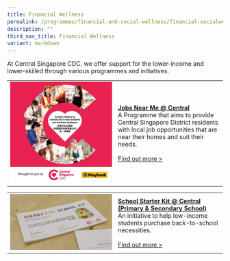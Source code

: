 ```yaml
---
title: Financial Wellness
permalink: /programmes/financial-and-social-wellness/financial-socialwellness/
description: ""
third_nav_title: Financial Wellness
variant: markdown
---
```

At Central Singapore CDC, we offer support for the lower-income and lower-skilled through various programmes and initiatives.


<table border="0" width="100%">
	<tbody><tr>
		<td width="50%">
			<img src="/images/aHR0cHM6Ly9zY29udGVudC14c3AxLTEueHguZmJjZG4ubmV0L3YvdDM5LjMwODA4LTYvNDM4MzAxNTI2Xzg1MTA3MTMyMDM5ODAzM183MjM2MDAwNDAwMzQ3NzE5OTExX24uanBnP19uY19jYXQ9MTA4JmNjYj0xLTcmX25jX3NpZD04MzNkOGMmX25jX29oYz16VU9SLUJNN19UQVE.jpg">
		</td>
		<td width="50%">
			<a href="/programmes/financial-and-social-wellness/jobs-near-me-central"><b>Jobs Near Me @ Central</b></a><br>
A Programme that aims to provide Central Singapore District residents with local job opportunities that are near their homes and suit their needs.
			<br><br><a href="/programmes/financial-and-social-wellness/jobs-near-me-central/">Find out more &gt;</a>
		</td>
	</tr>
</tbody></table>



<table border="0" width="100%">
	<tbody><tr>
		<td width="50%">
			<img src="/images/Programmes/rfsk-(pri).png">
		</td>
		<td width="50%">
			<a href="/programmes/financial-and-social-wellness/school-starter-kit-primaryschool"><b>School Starter Kit @ Central (Primary &amp; Secondary School)</b></a><br>
An initiative to help low-income students purchase back-to-school necessities.
			<br><br><a href="/programmes/financial-and-social-wellness/school-starter-kit-primaryschool">Find out more &gt;</a>
		</td>
	</tr>
</tbody></table>

